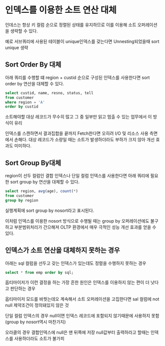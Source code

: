 # 인덱스를 이용한 소트 연산 대체

인데스는 항상 키 컬럼 순으로 정렬된 상태를 유지하므로 이를 이용해 소트 오퍼레이션을 생략할 수 있다.

예로 서브쿼리에 사용된 테이블이 unique인덱스를 갖는다면 Unnesting되었을때 sort unique 생략

## Sort Order By 대체

아래 쿼리를 수행할 떄 region + custid 순으로 구성된 인덱스를 사용한다면 sort order by 연산을 대체할 수 있다.

```sql
select custid, name, resno, status, tell
from customer
where region = 'A'
order by custid
```

소트해야할 대상 레코드가 무수히 많고 그 중 일부만 읽고 멈출 수 있는 업무에서 이 방식이 유리

인덱스를 스캔하면서 결과집합을 끝까지 Fetch한다면 오히려 I/O 및 리소스 사용 측면에서 손해다. 대상 레코드가 소량일 때는 소트가 발생하더라도 부하가 크지 않아 개선 효과도 미미하다.

## Sort Group By대체

region이 선두 컬럼인 결합 인덱스나 단일 컬럼 인덱스를 사용한다면 아래 쿼리에 필요한 sort group by 연산을 대체할 수 있다.

```sql
select region, avg(age), count(*)
from customer
group by region
```

실행계획에 sort group by nosort라고 표시된다.

이처럼 인덱스를 이용한 nosort 방식으로 수행될 때는 group by 오퍼레이션에도 불구하고 부분범위처리가 간으해져 OLTP 환경에서 매우 극적인 성능 개선 효과를 얻을 수 있다.

## 인덱스가 소트 연산을 대체하지 못하는 경우

아래는 sql 컬럼을 선두고 갖는 인덱스가 있는데도 정렬을 수행하지 못하는 경우

```sql
select * from emp order by sql;
```

옵티마이저가 이런 결정을 하는 가장 흔한 원인은 인덱스를 이용하지 않는 편이 더 낫다고 판단하는 경우

옵티마이저 모드를 바꿧는데오 계속해서 소트 오퍼레이션을 고집한다면 sal 컬럼에 not null 제약조건이 정의돼있지 않은 것

단일 컬럼 인덱스의 경우 null이면 인덱스 레코드에 포함되지 않기때문에 사용하지 못함 (group by nosort역시 마찬가지)

오라클의 경우 결합인덱스에 null은 맨 뒤쪽에 저장 null값부터 출력하라고 할때는 인덱스를 사용하더라도 소트가 불가피
